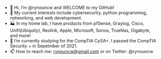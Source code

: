 - 👋 Hi, I’m @rynouncw and WELCOME to my GitHub!
- 👀 My current interests include cybersecurity, python programming, networking, and web development.  
- 🏭 In my home lab, I have products from pfSense, Graylog, Cisco, Unifi(Ubiquity), Reolink, Apple, Microsoft, Sonos, TrueNas, Gigabyte, and more!
- 🌱 I’m currently studying for the CompTIA CySA+.  I passed the CompTIA Security + in Sepetmber of 2021.
- 📫 How to reach me:  rynouncw@gmail.com or on Twitter:  @rynouncw

<!---
rynouncw/rynouncw is a ✨ special ✨ repository because its `README.md` (this file) appears on your GitHub profile.
You can click the Preview link to take a look at your changes.
--->
